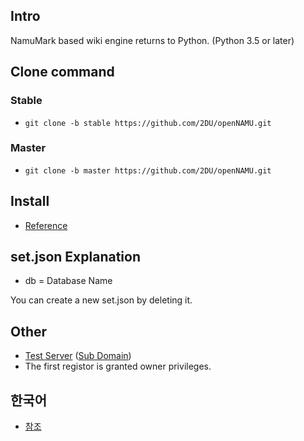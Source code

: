 ﻿## Intro
NamuMark based wiki engine returns to Python. (Python 3.5 or later)

## Clone command
### Stable
 * `git clone -b stable https://github.com/2DU/openNAMU.git`

### Master
 * `git clone -b master https://github.com/2DU/openNAMU.git`

## Install
 * [Reference](https://namu.ml/w/openNAMU%2FInstall)
 
## set.json Explanation
 * db = Database Name

You can create a new set.json by deleting it.

## Other
 * [Test Server](http://namu.ml) ([Sub Domain](http://kwee.ga))
 * The first registor is granted owner privileges.

## 한국어
 * [참조](https://github.com/2DU/openNAMU/blob/master/Readme-Ko.md)